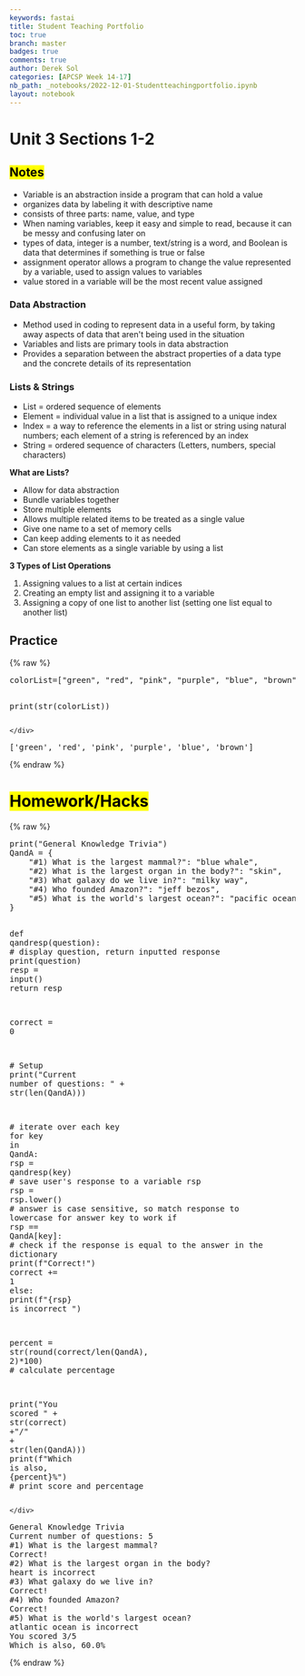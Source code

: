 ```yaml
---
keywords: fastai
title: Student Teaching Portfolio
toc: true
branch: master
badges: true
comments: true
author: Derek Sol
categories: [APCSP Week 14-17]
nb_path: _notebooks/2022-12-01-Studentteachingportfolio.ipynb
layout: notebook
---
```


<!--
#################################################
### THIS FILE WAS AUTOGENERATED! DO NOT EDIT! ###
#################################################
# file to edit: _notebooks/2022-12-01-Studentteachingportfolio.ipynb
-->

<div class="container" id="notebook-container">
        
<div class="cell border-box-sizing text_cell rendered"><div class="inner_cell">
<div class="text_cell_render border-box-sizing rendered_html">
<h1 id="Unit-3-Sections-1-2">Unit 3 Sections 1-2<a class="anchor-link" href="#Unit-3-Sections-1-2"> </a></h1>
</div>
</div>
</div>
<div class="cell border-box-sizing text_cell rendered"><div class="inner_cell">
<div class="text_cell_render border-box-sizing rendered_html">
<h2 id="Notes"><mark>Notes</mark><a class="anchor-link" href="#Notes"> </a></h2>
</div>
</div>
</div>
<div class="cell border-box-sizing text_cell rendered"><div class="inner_cell">
<div class="text_cell_render border-box-sizing rendered_html">
<ul>
<li>Variable is an abstraction inside a program that can hold a value</li>
<li>organizes data by labeling it with descriptive name</li>
<li>consists of three parts: name, value, and type</li>
<li>When naming variables, keep it easy and simple to read, because it can be messy and confusing later on</li>
<li>types of data, integer is a number, text/string is a word, and Boolean is data that determines if something is true or false</li>
<li>assignment operator allows a program to change the value represented by a variable, used to assign values to variables</li>
<li>value stored in a variable will be the most recent value assigned</li>
</ul>
<h3 id="Data-Abstraction">Data Abstraction<a class="anchor-link" href="#Data-Abstraction"> </a></h3><ul>
<li>Method used in coding to represent data in a useful form, by taking away aspects of data that aren't being used in the situation</li>
<li>Variables and lists are primary tools in data abstraction</li>
<li>Provides a separation between the abstract properties of a data type and the concrete details of its representation</li>
</ul>
<h3 id="Lists-&amp;-Strings">Lists &amp; Strings<a class="anchor-link" href="#Lists-&amp;-Strings"> </a></h3><ul>
<li>List = ordered sequence of elements</li>
<li>Element = individual value in a list that is assigned to a unique index</li>
<li>Index = a way to reference the elements in a list or string using natural numbers; each element of a string is referenced by an index</li>
<li>String = ordered sequence of characters (Letters, numbers, special characters)</li>
</ul>
<p><strong>What are Lists?</strong></p>
<ul>
<li>Allow for data abstraction</li>
<li>Bundle variables together</li>
<li>Store multiple elements</li>
<li>Allows multiple related items to be treated as a single value</li>
<li>Give one name to a set of memory cells</li>
<li>Can keep adding elements to it as needed</li>
<li>Can store elements as a single variable by using a list</li>
</ul>
<p><strong>3 Types of List Operations</strong></p>
<ol>
<li>Assigning values to a list at certain indices</li>
<li>Creating an empty list and assigning it to a variable</li>
<li>Assigning a copy of one list to another list (setting one list equal to another list)</li>
</ol>

</div>
</div>
</div>
<div class="cell border-box-sizing text_cell rendered"><div class="inner_cell">
<div class="text_cell_render border-box-sizing rendered_html">
<h2 id="Practice">Practice<a class="anchor-link" href="#Practice"> </a></h2>
</div>
</div>
</div>
    {% raw %}
    
<div class="cell border-box-sizing code_cell rendered">
<div class="input">

<div class="inner_cell">
    <div class="input_area">
<div class=" highlight hl-ipython3"><pre><span></span><span class="n">colorList</span><span class="o">=</span><span class="p">[</span><span class="s2">&quot;green&quot;</span><span class="p">,</span> <span class="s2">&quot;red&quot;</span><span class="p">,</span> <span class="s2">&quot;pink&quot;</span><span class="p">,</span> <span class="s2">&quot;purple&quot;</span><span class="p">,</span> <span class="s2">&quot;blue&quot;</span><span class="p">,</span> <span class="s2">&quot;brown&quot;</span><span class="p">]</span>

<span class="nb">print</span><span class="p">(</span><span class="nb">str</span><span class="p">(</span><span class="n">colorList</span><span class="p">))</span>
</pre></div>

    </div>
</div>
</div>

<div class="output_wrapper">
<div class="output">

<div class="output_area">

<div class="output_subarea output_stream output_stdout output_text">
<pre>[&#39;green&#39;, &#39;red&#39;, &#39;pink&#39;, &#39;purple&#39;, &#39;blue&#39;, &#39;brown&#39;]
</pre>
</div>
</div>

</div>
</div>

</div>
    {% endraw %}

<div class="cell border-box-sizing text_cell rendered"><div class="inner_cell">
<div class="text_cell_render border-box-sizing rendered_html">
<h1 id="-Homework/Hacks-"><mark> Homework/Hacks </mark><a class="anchor-link" href="#-Homework/Hacks-"> </a></h1>
</div>
</div>
</div>
    {% raw %}
    
<div class="cell border-box-sizing code_cell rendered">
<div class="input">

<div class="inner_cell">
    <div class="input_area">
<div class=" highlight hl-ipython3"><pre><span></span><span class="nb">print</span><span class="p">(</span><span class="s2">&quot;General Knowledge Trivia&quot;</span><span class="p">)</span>
<span class="n">QandA</span> <span class="o">=</span> <span class="p">{</span> 
    <span class="s2">&quot;#1) What is the largest mammal?&quot;</span><span class="p">:</span> <span class="s2">&quot;blue whale&quot;</span><span class="p">,</span> 
    <span class="s2">&quot;#2) What is the largest organ in the body?&quot;</span><span class="p">:</span> <span class="s2">&quot;skin&quot;</span><span class="p">,</span> 
    <span class="s2">&quot;#3) What galaxy do we live in?&quot;</span><span class="p">:</span> <span class="s2">&quot;milky way&quot;</span><span class="p">,</span> 
    <span class="s2">&quot;#4) Who founded Amazon?&quot;</span><span class="p">:</span> <span class="s2">&quot;jeff bezos&quot;</span><span class="p">,</span> 
    <span class="s2">&quot;#5) What is the world&#39;s largest ocean?&quot;</span><span class="p">:</span> <span class="s2">&quot;pacific ocean&quot;</span><span class="p">,</span> 
<span class="p">}</span>

<span class="k">def</span> <span class="nf">qandresp</span><span class="p">(</span><span class="n">question</span><span class="p">):</span> <span class="c1"># display question, return inputted response</span>
    <span class="nb">print</span><span class="p">(</span><span class="n">question</span><span class="p">)</span>
    <span class="n">resp</span> <span class="o">=</span> <span class="nb">input</span><span class="p">()</span>
    <span class="k">return</span> <span class="n">resp</span>

<span class="n">correct</span> <span class="o">=</span> <span class="mi">0</span> 

<span class="c1"># Setup</span>
<span class="nb">print</span><span class="p">(</span><span class="s2">&quot;Current number of questions: &quot;</span> <span class="o">+</span> <span class="nb">str</span><span class="p">(</span><span class="nb">len</span><span class="p">(</span><span class="n">QandA</span><span class="p">)))</span>

<span class="c1"># iterate over each key</span>
<span class="k">for</span> <span class="n">key</span> <span class="ow">in</span> <span class="n">QandA</span><span class="p">:</span>
    <span class="n">rsp</span> <span class="o">=</span> <span class="n">qandresp</span><span class="p">(</span><span class="n">key</span><span class="p">)</span> <span class="c1"># save user&#39;s response to a variable rsp</span>
    <span class="n">rsp</span> <span class="o">=</span> <span class="n">rsp</span><span class="o">.</span><span class="n">lower</span><span class="p">()</span> <span class="c1"># answer is case sensitive, so match response to lowercase for answer key to work</span>
    <span class="k">if</span> <span class="n">rsp</span> <span class="o">==</span> <span class="n">QandA</span><span class="p">[</span><span class="n">key</span><span class="p">]:</span> <span class="c1"># check if the response is equal to the answer in the dictionary</span>
        <span class="nb">print</span><span class="p">(</span><span class="sa">f</span><span class="s2">&quot;Correct!&quot;</span><span class="p">)</span>
        <span class="n">correct</span> <span class="o">+=</span> <span class="mi">1</span>
    <span class="k">else</span><span class="p">:</span>
        <span class="nb">print</span><span class="p">(</span><span class="sa">f</span><span class="s2">&quot;</span><span class="si">{</span><span class="n">rsp</span><span class="si">}</span><span class="s2"> is incorrect &quot;</span><span class="p">)</span> 

<span class="n">percent</span> <span class="o">=</span> <span class="nb">str</span><span class="p">(</span><span class="nb">round</span><span class="p">(</span><span class="n">correct</span><span class="o">/</span><span class="nb">len</span><span class="p">(</span><span class="n">QandA</span><span class="p">),</span> <span class="mi">2</span><span class="p">)</span><span class="o">*</span><span class="mi">100</span><span class="p">)</span> <span class="c1"># calculate percentage</span>

<span class="nb">print</span><span class="p">(</span><span class="s2">&quot;You scored &quot;</span> <span class="o">+</span> <span class="nb">str</span><span class="p">(</span><span class="n">correct</span><span class="p">)</span> <span class="o">+</span><span class="s2">&quot;/&quot;</span> <span class="o">+</span> <span class="nb">str</span><span class="p">(</span><span class="nb">len</span><span class="p">(</span><span class="n">QandA</span><span class="p">)))</span>
<span class="nb">print</span><span class="p">(</span><span class="sa">f</span><span class="s2">&quot;Which is also, </span><span class="si">{</span><span class="n">percent</span><span class="si">}</span><span class="s2">%&quot;</span><span class="p">)</span> <span class="c1"># print score and percentage</span>
</pre></div>

    </div>
</div>
</div>

<div class="output_wrapper">
<div class="output">

<div class="output_area">

<div class="output_subarea output_stream output_stdout output_text">
<pre>General Knowledge Trivia
Current number of questions: 5
#1) What is the largest mammal?
Correct!
#2) What is the largest organ in the body?
heart is incorrect 
#3) What galaxy do we live in?
Correct!
#4) Who founded Amazon?
Correct!
#5) What is the world&#39;s largest ocean?
atlantic ocean is incorrect 
You scored 3/5
Which is also, 60.0%
</pre>
</div>
</div>

</div>
</div>

</div>
    {% endraw %}

</div>
 

